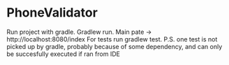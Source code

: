 # PhoneValidator
Run project with gradle. Gradlew run.
Main pate -> http://localhost:8080/index
For tests run gradlew test.
P.S. one test is not picked up by gradle, probably because of some dependency, and can only be succesfully executed if ran from IDE 
